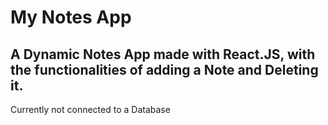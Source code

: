 # My Notes App
## A Dynamic Notes App made with React.JS, with the functionalities of adding a Note and Deleting it.
Currently not connected to a Database
